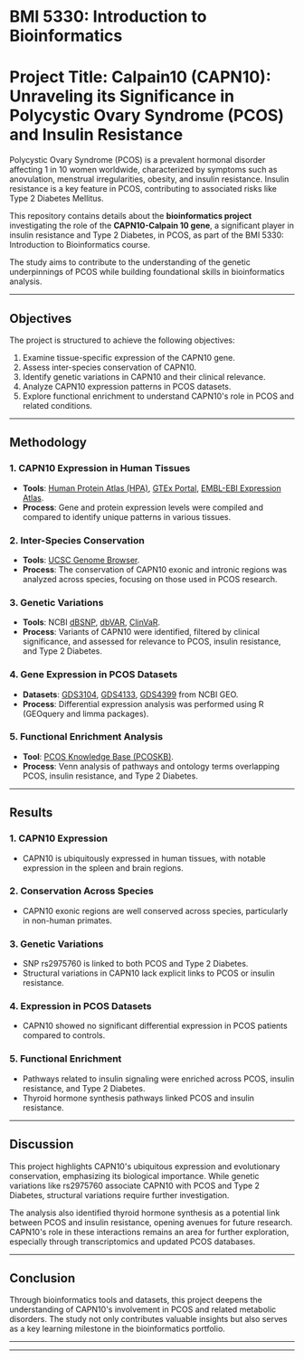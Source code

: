 # BMI 5330: Introduction to Bioinformatics

# Project Title: Calpain10 (CAPN10): Unraveling its Significance in Polycystic Ovary Syndrome (PCOS) and Insulin Resistance

Polycystic Ovary Syndrome (PCOS) is a prevalent hormonal disorder affecting 1 in 10 women worldwide, characterized by symptoms such as anovulation, menstrual irregularities, obesity, and insulin resistance. 
Insulin resistance is a key feature in PCOS, contributing to associated risks like Type 2 Diabetes Mellitus. 

This repository contains details about the **bioinformatics project** investigating the role of the **CAPN10-Calpain 10 gene**, a significant player in insulin resistance and Type 2 Diabetes, in PCOS, as part of the BMI 5330: Introduction to Bioinformatics course. 

The study aims to contribute to the understanding of the genetic underpinnings of PCOS while building foundational skills in bioinformatics analysis.

---

## Objectives

The project is structured to achieve the following objectives:

1. Examine tissue-specific expression of the CAPN10 gene.
2. Assess inter-species conservation of CAPN10.
3. Identify genetic variations in CAPN10 and their clinical relevance.
4. Analyze CAPN10 expression patterns in PCOS datasets.
5. Explore functional enrichment to understand CAPN10's role in PCOS and related conditions.

---

## Methodology

### 1. CAPN10 Expression in Human Tissues
- **Tools**: [Human Protein Atlas (HPA)](https://www.proteinatlas.org), [GTEx Portal](https://gtexportal.org), [EMBL-EBI Expression Atlas](https://www.ebi.ac.uk/gxa/home).
- **Process**: Gene and protein expression levels were compiled and compared to identify unique patterns in various tissues.

### 2. Inter-Species Conservation
- **Tools**: [UCSC Genome Browser](https://genome.ucsc.edu).
- **Process**: The conservation of CAPN10 exonic and intronic regions was analyzed across species, focusing on those used in PCOS research.

### 3. Genetic Variations
- **Tools**: NCBI [dBSNP](https://www.ncbi.nlm.nih.gov/snp/), [dbVAR](https://www.ncbi.nlm.nih.gov/dbvar/), [ClinVaR](https://www.ncbi.nlm.nih.gov/clinvar/).
- **Process**: Variants of CAPN10 were identified, filtered by clinical significance, and assessed for relevance to PCOS, insulin resistance, and Type 2 Diabetes.

### 4. Gene Expression in PCOS Datasets
- **Datasets**: [GDS3104](https://www.ncbi.nlm.nih.gov/sites/GDSbrowser?acc=GDS3104), [GDS4133](https://www.ncbi.nlm.nih.gov/sites/GDSbrowser?acc=GDS4133), [GDS4399](https://www.ncbi.nlm.nih.gov/sites/GDSbrowser?acc=GDS4399) from NCBI GEO.
- **Process**: Differential expression analysis was performed using R (GEOquery and limma packages).

### 5. Functional Enrichment Analysis
- **Tool**: [PCOS Knowledge Base (PCOSKB)](https://pcoskb.bicnirrh.res.in).
- **Process**: Venn analysis of pathways and ontology terms overlapping PCOS, insulin resistance, and Type 2 Diabetes.

---

## Results

### 1. CAPN10 Expression
- CAPN10 is ubiquitously expressed in human tissues, with notable expression in the spleen and brain regions.

### 2. Conservation Across Species
- CAPN10 exonic regions are well conserved across species, particularly in non-human primates.

### 3. Genetic Variations
- SNP rs2975760 is linked to both PCOS and Type 2 Diabetes.
- Structural variations in CAPN10 lack explicit links to PCOS or insulin resistance.

### 4. Expression in PCOS Datasets
- CAPN10 showed no significant differential expression in PCOS patients compared to controls.

### 5. Functional Enrichment
- Pathways related to insulin signaling were enriched across PCOS, insulin resistance, and Type 2 Diabetes.
- Thyroid hormone synthesis pathways linked PCOS and insulin resistance.

---

## Discussion

This project highlights CAPN10's ubiquitous expression and evolutionary conservation, emphasizing its biological importance. While genetic variations like rs2975760 associate CAPN10 with PCOS and Type 2 Diabetes, structural variations require further investigation.

The analysis also identified thyroid hormone synthesis as a potential link between PCOS and insulin resistance, opening avenues for future research. CAPN10's role in these interactions remains an area for further exploration, especially through transcriptomics and updated PCOS databases.

---

## Conclusion

Through bioinformatics tools and datasets, this project deepens the understanding of CAPN10's involvement in PCOS and related metabolic disorders. The study not only contributes valuable insights but also serves as a key learning milestone in the bioinformatics portfolio.

---



---

